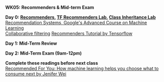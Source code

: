 **WK05: Recommenders & Mid-term Exam**  

**Day 0: [Recommenders](https://www.dropbox.com/s/4ctm2seq15fix9q/05-0%20Recommenders.pptx?dl=0), [TF Recommenders Lab](https://colab.research.google.com/drive/17WbWiJNpgF_TtWBTbJbrC307n63iG8HQ?usp=sharing), [Class Inheritance Lab](https://colab.research.google.com/drive/1aPL6Z6-TMewFvGAhl5C3uLck0WkeUy8u?usp=sharing)**  
[Recommendation Systems, Google's Advanced Course on Machine Learning](https://developers.google.com/machine-learning/recommendation)  
[Collaborative filtering](https://developers.google.com/machine-learning/crash-course/embeddings/motivation-from-collaborative-filtering)
[Recommenders Tutorial by Tensorflow](https://www.tensorflow.org/recommenders/examples/basic_retrieval)  

**Day 1: Mid-Term Review**  

**Day 2: Mid-Term Exam (9am-12pm)**  

**Complete these readings before next class**  
[Recommended For You: How machine learning helps you choose what to consume next by Jenifer Wei](https://sitn.hms.harvard.edu/flash/2017/recommended-machine-learning-helps-choose-consume-next/)
